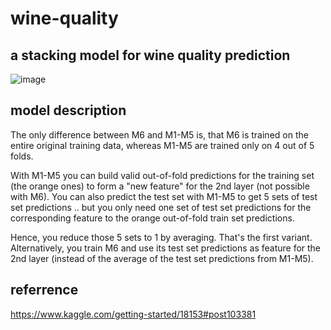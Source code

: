 # wine-quality
 ## a stacking model for wine quality prediction
 
![image](https://github.com/singer-yang/wine-quality/blob/master/model.jpg)

## model description

The only difference between M6 and M1-M5 is, that M6 is trained on the entire original training data, whereas M1-M5 are trained only on 4 out of 5 folds.

With M1-M5 you can build valid out-of-fold predictions for the training set (the orange ones) to form a "new feature" for the 2nd layer (not possible with M6). You can also predict the test set with M1-M5 to get 5 sets of test set predictions .. but you only need one set of test set predictions for the corresponding feature to the orange out-of-fold train set predictions.

Hence, you reduce those 5 sets to 1 by averaging. That's the first variant. Alternatively, you train M6 and use its test set predictions as feature for the 2nd layer (instead of the average of the test set predictions from M1-M5).

## referrence
https://www.kaggle.com/getting-started/18153#post103381
